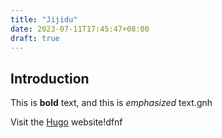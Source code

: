 ```yaml
---
title: "Jijidu"
date: 2023-07-11T17:45:47+08:00
draft: true
---
```

## Introduction

This is **bold** text, and this is *emphasized* text.gnh

Visit the [Hugo](https://gohugo.io) website!dfnf

